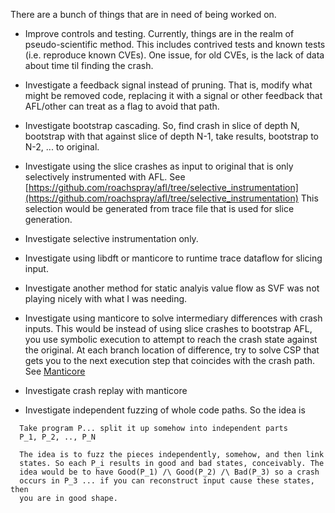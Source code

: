 
There are a bunch of things that are in need of being worked on. 

- Improve controls and testing. Currently, things are in the realm of
pseudo-scientific method. This includes contrived tests and known tests (i.e. reproduce known CVEs). One issue, for old CVEs, is the lack of data about time til finding the crash.

- Investigate a feedback signal instead of pruning. That is, modify what might be 
 removed code, replacing it with a signal or other feedback that AFL/other can
 treat as a flag to avoid that path.

- Investigate bootstrap cascading. So, find crash in slice of depth N, bootstrap with that
against slice of depth N-1, take results, bootstrap to N-2, ... to original.


- Investigate using the slice crashes as input to original that is only selectively
instrumented with AFL.
See [https://github.com/roachspray/afl/tree/selective_instrumentation](https://github.com/roachspray/afl/tree/selective_instrumentation)
This selection would be generated from trace file that is used for slice generation.

- Investigate selective instrumentation only. 

- Investigate using libdft or manticore to runtime trace dataflow for slicing input.

- Investigate another method for static analyis value flow  as SVF was not playing nicely with 
what I was needing.

- Investigate using manticore to solve intermediary differences with crash inputs. This would
be instead of using slice crashes to bootstrap AFL, you use symbolic execution to attempt
to reach the crash state against the original. At each branch location of difference, try to
solve CSP that gets you to the next execution step that coincides with the crash path.
See [Manticore](https://github.com/trailofbits/manticore)


- Investigate crash replay with manticore


- Investigate independent fuzzing of whole code paths. So the idea is

```
  Take program P... split it up somehow into independent parts
  P_1, P_2, .., P_N

  The idea is to fuzz the pieces independently, somehow, and then link
  states. So each P_i results in good and bad states, conceivably. The
  idea would be to have Good(P_1) /\ Good(P_2) /\ Bad(P_3) so a crash 
  occurs in P_3 ... if you can reconstruct input cause these states, then
  you are in good shape.
```

